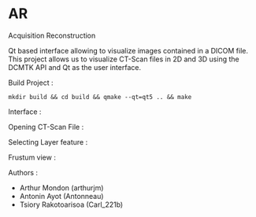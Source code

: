 # AR
Acquisition Reconstruction

Qt based interface allowing to visualize images contained in a DICOM file. This project allows us to visualize CT-Scan files in 2D and 3D using the DCMTK API and Qt as the user interface.

Build Project : 

```
mkdir build && cd build && qmake --qt=qt5 .. && make
```

Interface :


Opening CT-Scan File : 

Selecting Layer feature :

Frustum view :


Authors : 
- Arthur Mondon (arthurjm)
- Antonin Ayot (Antonneau)
- Tsiory Rakotoarisoa (Carl_221b)
